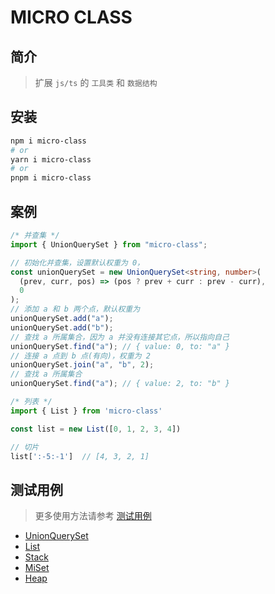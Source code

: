 # MICRO CLASS

## 简介

> 扩展 `js/ts` 的 `工具类` 和 `数据结构`

## 安装

```bash
npm i micro-class
# or
yarn i micro-class
# or
pnpm i micro-class
```

## 案例

```ts
/* 并查集 */
import { UnionQuerySet } from "micro-class";

// 初始化并查集，设置默认权重为 0，
const unionQuerySet = new UnionQuerySet<string, number>(
  (prev, curr, pos) => (pos ? prev + curr : prev - curr),
  0
);
// 添加 a 和 b 两个点，默认权重为
unionQuerySet.add("a");
unionQuerySet.add("b");
// 查找 a 所属集合，因为 a 并没有连接其它点，所以指向自己
unionQuerySet.find("a"); // { value: 0, to: "a" }
// 连接 a 点到 b 点(有向)，权重为 2
unionQuerySet.join("a", "b", 2);
// 查找 a 所属集合
unionQuerySet.find("a"); // { value: 2, to: "b" }
```

```ts
/* 列表 */
import { List } from 'micro-class'

const list = new List([0, 1, 2, 3, 4])

// 切片
list[':-5:-1']  // [4, 3, 2, 1]
```

## 测试用例

> 更多使用方法请参考 [测试用例](https://github.com/Yuki-0505/micro-class/tree/main/tests)
- [UnionQuerySet](https://github.com/Yuki-0505/micro-class/blob/main/tests/UnionQuerySet.spec.ts)
- [List](https://github.com/Yuki-0505/micro-class/blob/main/tests/List.spec.ts)
- [Stack](https://github.com/Yuki-0505/micro-class/blob/main/tests/Stack.spec.ts)
- [MiSet](https://github.com/Yuki-0505/micro-class/blob/main/tests/MiSet.spec.ts)
- [Heap](https://github.com/Yuki-0505/micro-class/blob/main/tests/Heap.spec.ts)
